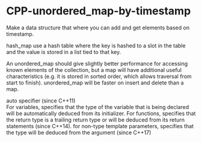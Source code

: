 # CPP-unordered_map-by-timestamp

Make a data structure that where you can add and get elements based on timestamp.

hash_map use a hash table where the key is hashed to a slot in the table and the value is stored in a list tied to that key.

An unordered_map should give slightly better performance for accessing known elements of the collection, but a map will have
additional useful characteristics (e.g. it is stored in sorted order, which allows traversal from start to finish). 
unordered_map will be faster on insert and delete than a map.


auto specifier (since C++11)<br />
For variables, specifies that the type of the variable that is being declared will be automatically deduced from its initializer. For functions, specifies that the return type is a trailing return type or will be deduced from its return statements (since C++14). for non-type template parameters, specifies that the type will be deduced from the argument (since C++17)
